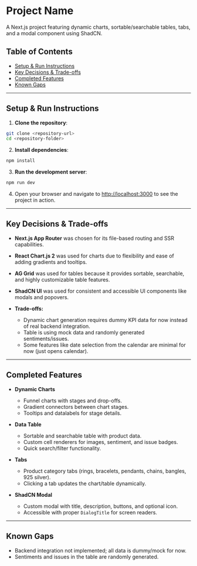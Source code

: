 # Project Name

A Next.js project featuring dynamic charts, sortable/searchable tables, tabs, and a modal component using ShadCN.

## Table of Contents

* [Setup & Run Instructions](#setup--run-instructions)
* [Key Decisions & Trade-offs](#key-decisions--trade-offs)
* [Completed Features](#completed-features)
* [Known Gaps](#known-gaps)

---

## Setup & Run Instructions

1. **Clone the repository**:

```bash
git clone <repository-url>
cd <repository-folder>
```

2. **Install dependencies**:

```bash
npm install
```

3. **Run the development server**:

```bash
npm run dev
```

4. Open your browser and navigate to [http://localhost:3000](http://localhost:3000) to see the project in action.

---

## Key Decisions & Trade-offs

* **Next.js App Router** was chosen for its file-based routing and SSR capabilities.
* **React Chart.js 2** was used for charts due to flexibility and ease of adding gradients and tooltips.
* **AG Grid** was used for tables because it provides sortable, searchable, and highly customizable table features.
* **ShadCN UI** was used for consistent and accessible UI components like modals and popovers.
* **Trade-offs:**

  * Dynamic chart generation requires dummy KPI data for now instead of real backend integration.
  * Table is using mock data and randomly generated sentiments/issues.
  * Some features like date selection from the calendar are minimal for now (just opens calendar).

---

## Completed Features

* **Dynamic Charts**

  * Funnel charts with stages and drop-offs.
  * Gradient connectors between chart stages.
  * Tooltips and datalabels for stage details.

* **Data Table**

  * Sortable and searchable table with product data.
  * Custom cell renderers for images, sentiment, and issue badges.
  * Quick search/filter functionality.

* **Tabs**

  * Product category tabs (rings, bracelets, pendants, chains, bangles, 925 silver).
  * Clicking a tab updates the chart/table dynamically.

* **ShadCN Modal**

  * Custom modal with title, description, buttons, and optional icon.
  * Accessible with proper `DialogTitle` for screen readers.

---

## Known Gaps

* Backend integration not implemented; all data is dummy/mock for now.
* Sentiments and issues in the table are randomly generated.

